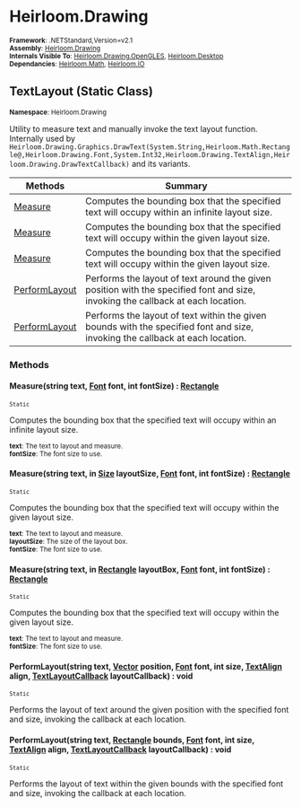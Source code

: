 # Heirloom.Drawing

<small>**Framework**: .NETStandard,Version=v2.1</small>  
<small>**Assembly**: [Heirloom.Drawing](../Heirloom.Drawing/Heirloom.Drawing.md)</small>  
<small>**Internals Visible To**: [Heirloom.Drawing.OpenGLES](../Heirloom.Drawing.OpenGLES/Heirloom.Drawing.OpenGLES.md), [Heirloom.Desktop](../Heirloom.Desktop/Heirloom.Desktop.md)</small>  
<small>**Dependancies**: [Heirloom.Math](../Heirloom.Math/Heirloom.Math.md), [Heirloom.IO](../Heirloom.IO/Heirloom.IO.md)</small>  

## TextLayout (Static Class)
<small>**Namespace**: Heirloom.Drawing</sub></small>  

Utility to measure text and manually invoke the text layout function.   
 Internally used by `Heirloom.Drawing.Graphics.DrawText(System.String,Heirloom.Math.Rectangle@,Heirloom.Drawing.Font,System.Int32,Heirloom.Drawing.TextAlign,Heirloom.Drawing.DrawTextCallback)` and its variants.

| Methods                       | Summary                                                                                                                         |
|-------------------------------|---------------------------------------------------------------------------------------------------------------------------------|
| [Measure](#MEA22C8447E)       | Computes the bounding box that the specified text will occupy within an infinite layout size.                                   |
| [Measure](#MEA22C8447E)       | Computes the bounding box that the specified text will occupy within the given layout size.                                     |
| [Measure](#MEA22C8447E)       | Computes the bounding box that the specified text will occupy within the given layout size.                                     |
| [PerformLayout](#PERD99ADF43) | Performs the layout of text around the given position with the specified font and size, invoking the callback at each location. |
| [PerformLayout](#PERD99ADF43) | Performs the layout of text within the given bounds with the specified font and size, invoking the callback at each location.   |

### Methods

#### <a name="MEAF6045C6"></a>Measure(string text, [Font](Heirloom.Drawing.Font.md) font, int fontSize) : [Rectangle](../Heirloom.Math/Heirloom.Math.Rectangle.md)
<small>`Static`</small>

Computes the bounding box that the specified text will occupy within an infinite layout size.

<small>**text**: <param name="text">The text to layout and measure.</param></small>  
<small>**fontSize**: <param name="fontSize">The font size to use.</param></small>  

#### <a name="MEADB2ACB9C"></a>Measure(string text, in [Size](../Heirloom.Math/Heirloom.Math.Size.md) layoutSize, [Font](Heirloom.Drawing.Font.md) font, int fontSize) : [Rectangle](../Heirloom.Math/Heirloom.Math.Rectangle.md)
<small>`Static`</small>

Computes the bounding box that the specified text will occupy within the given layout size.

<small>**text**: <param name="text">The text to layout and measure.</param></small>  
<small>**layoutSize**: <param name="layoutSize">The size of the layout box.</param></small>  
<small>**fontSize**: <param name="fontSize">The font size to use.</param></small>  

#### <a name="MEA6FE8E546"></a>Measure(string text, in [Rectangle](../Heirloom.Math/Heirloom.Math.Rectangle.md) layoutBox, [Font](Heirloom.Drawing.Font.md) font, int fontSize) : [Rectangle](../Heirloom.Math/Heirloom.Math.Rectangle.md)
<small>`Static`</small>

Computes the bounding box that the specified text will occupy within the given layout size.

<small>**text**: <param name="text">The text to layout and measure.</param></small>  
<small>**fontSize**: <param name="fontSize">The font size to use.</param></small>  

#### <a name="PEREE2634A7"></a>PerformLayout(string text, [Vector](../Heirloom.Math/Heirloom.Math.Vector.md) position, [Font](Heirloom.Drawing.Font.md) font, int size, [TextAlign](Heirloom.Drawing.TextAlign.md) align, [TextLayoutCallback](Heirloom.Drawing.TextLayoutCallback.md) layoutCallback) : void
<small>`Static`</small>

Performs the layout of text around the given position with the specified font and size, invoking the callback at each location.


#### <a name="PER7C4785FB"></a>PerformLayout(string text, [Rectangle](../Heirloom.Math/Heirloom.Math.Rectangle.md) bounds, [Font](Heirloom.Drawing.Font.md) font, int size, [TextAlign](Heirloom.Drawing.TextAlign.md) align, [TextLayoutCallback](Heirloom.Drawing.TextLayoutCallback.md) layoutCallback) : void
<small>`Static`</small>

Performs the layout of text within the given bounds with the specified font and size, invoking the callback at each location.


